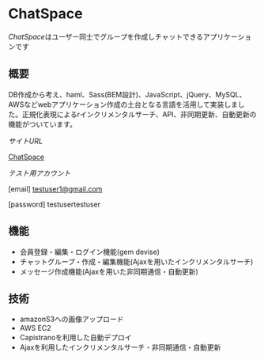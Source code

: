 # ChatSpace

*ChatSpace*はユーザー同士でグループを作成しチャットできるアプリケーションです


## 概要
DB作成から考え、haml、Sass(BEM設計)、JavaScript、jQuery、MySQL、AWSなどwebアプリケーション作成の土台となる言語を活用して実装しました。正規化表現によるrインクリメンタルサーチ、API、非同期更新、自動更新の機能がついています。


*サイトURL*

[ChatSpace](http://52.193.61.236/)

*テスト用アカウント*

[email] testuser1@gmail.com

[password] testusertestuser


## 機能
* 会員登録・編集・ログイン機能(gem devise)
* チャットグループ・作成・編集機能(Ajaxを用いたインクリメンタルサーチ)
* メッセージ作成機能(Ajaxを用いた非同期通信・自動更新)

## 技術
* amazonS3への画像アップロード
* AWS EC2
* Capistranoを利用した自動デプロイ
* Ajaxを利用したインクリメンタルサーチ・非同期通信・自動更新
